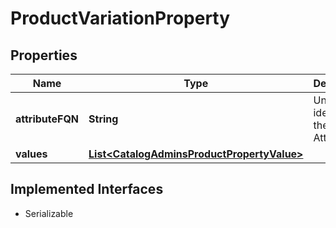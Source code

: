 

# ProductVariationProperty



## Properties

| Name | Type | Description | Notes |
|------------ | ------------- | ------------- | -------------|
|**attributeFQN** | **String** | Unique identifier of the Attribute. |  [optional] |
|**values** | [**List&lt;CatalogAdminsProductPropertyValue&gt;**](CatalogAdminsProductPropertyValue.md) |  |  [optional] |


## Implemented Interfaces

* Serializable


